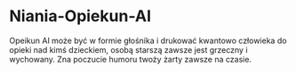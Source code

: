 # Niania-Opiekun-AI
Opeikun AI może być w formie głośnika i drukować kwantowo człowieka do opieki nad kimś dzieckiem, osobą starszą zawsze jest grzeczny i wychowany. Zna poczucie humoru twoży żarty zawsze na czasie.  
